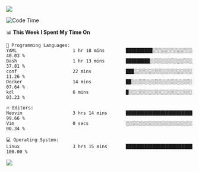 <!-- [![Top Langs](https://github-readme-stats.vercel.app/api/top-langs/?username=gagahsyuja&theme=dracula&hide_border=true&border_radius=7)](https://github.com/anuraghazra/github-readme-stats) -->

![](https://komarev.com/ghpvc/?username=gagahsyuja&color=orange)

<!--START_SECTION:waka-->
![Code Time](http://img.shields.io/badge/Code%20Time-1%2C613%20hrs%209%20mins-blue)

📊 **This Week I Spent My Time On** 

```text
💬 Programming Languages: 
YAML                     1 hr 18 mins        ██████████░░░░░░░░░░░░░░░   40.03 % 
Bash                     1 hr 13 mins        █████████░░░░░░░░░░░░░░░░   37.81 % 
conf                     22 mins             ███░░░░░░░░░░░░░░░░░░░░░░   11.26 % 
Docker                   14 mins             ██░░░░░░░░░░░░░░░░░░░░░░░   07.64 % 
kdl                      6 mins              █░░░░░░░░░░░░░░░░░░░░░░░░   03.23 % 

🔥 Editors: 
Neovim                   3 hrs 14 mins       █████████████████████████   99.66 % 
Vim                      0 secs              ░░░░░░░░░░░░░░░░░░░░░░░░░   00.34 % 

💻 Operating System: 
Linux                    3 hrs 15 mins       █████████████████████████   100.00 % 
```


<!--END_SECTION:waka-->

![](https://hit.yhype.me/github/profile?account_id=96577465)
